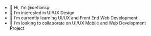 - 👋 Hi, I’m @defiansp
- 👀 I’m interested in UI/UX Design
- 🌱 I’m currently learning UI/UX and Front End Web Development
- 💞️ I’m looking to collaborate on UI/UX Mobile and Web Development Project

<!---
defiansp/defiansp is a ✨ special ✨ repository because its `README.md` (this file) appears on your GitHub profile.
You can click the Preview link to take a look at your changes.
--->
